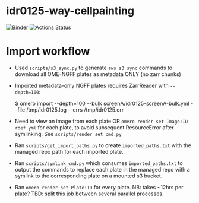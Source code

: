 # idr0125-way-cellpainting
[![Binder](https://mybinder.org/badge_logo.svg)](https://mybinder.org/v2/gh/IDR/idr0125-way-cellpainting/main?urlpath=notebooks%2Fnotebooks%2Fanalyse.ipynb)
[![Actions Status](https://github.com/IDR/idr0125-way-cellpainting/workflows/repo2docker/badge.svg)](https://github.com/IDR/idr0125-way-cellpainting/actions)


# Import workflow

 - Used `scripts/s3_sync.py` to generate `aws s3 sync` commands to download all OME-NGFF plates as metadata ONLY (no zarr chunks)

 - Imported metadata-only NGFF plates requires ZarrReader with `--depth=100`:

    $ omero import --depth=100 --bulk screenA/idr0125-screenA-bulk.yml --file /tmp/idr0125.log  --errs /tmp/idr0125.err

 - Need to view an image from each plate OR `omero render set Image:ID rdef.yml` for each plate, to avoid subsequent ResourceError after symlinking. See `scripts/render_set_cmd.py`

 - Ran `scripts/get_import_paths.py` to create `imported_paths.txt` with the managed repo path for each imported plate.

 - Ran `scripts/symlink_cmd.py` which consumes `imported_paths.txt` to output the commands to replace each plate in the managed repo with a symlink to the corresponding plate on a mounted s3 bucket.

 - Ran `omero render set Plate:ID` for every plate. NB: takes ~12hrs per plate? TBD: split this job between several parallel processes.
